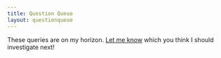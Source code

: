 ```yaml
---
title: Question Queue
layout: questionqueue
---
```


These queries are on my horizon. <a href="https://twitter.com/CuriosityColor" target="_blank">Let me know</a> which you think I should investigate next!

